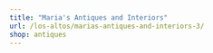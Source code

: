 ```yaml
---
title: "Maria's Antiques and Interiors"
url: /los-altos/marias-antiques-and-interiors-3/
shop: antiques
---
```

